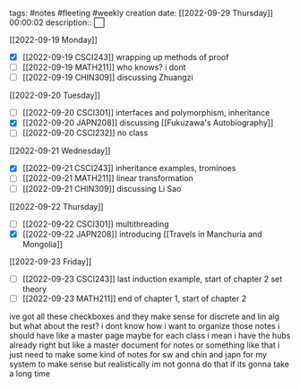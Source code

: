 tags: #notes #fleeting #weekly
creation date: [[2022-09-29 Thursday]] 00:00:02
description:: ⬜

[[2022-09-19 Monday]]
- [x] [[2022-09-19 CSCI243]]
      wrapping up methods of proof
- [ ] [[2022-09-19 MATH211]]
      who knows? i dont
- [ ] [[2022-09-19 CHIN309]]
      discussing Zhuangzi

[[2022-09-20 Tuesday]]
- [ ] [[2022-09-20 CSCI301]]
      interfaces and polymorphism, inheritance
- [x] [[2022-09-20 JAPN208]]
      discussing [[Fukuzawa's Autobiography]]
- [ ] [[2022-09-20 CSCI232]]
      no class

[[2022-09-21 Wednesday]]
- [x] [[2022-09-21 CSCI243]]
      inheritance examples, trominoes
- [ ] [[2022-09-21 MATH211]]
      linear transformation
- [ ] [[2022-09-21 CHIN309]]
      discussing Li Sao

[[2022-09-22 Thursday]]
- [ ] [[2022-09-22 CSCI301]]
      multithreading
- [x] [[2022-09-22 JAPN208]]
      introducing [[Travels in Manchuria and Mongolia]]

[[2022-09-23 Friday]]
- [ ] [[2022-09-23 CSCI243]]
      last induction example, start of chapter 2 set theory
- [ ] [[2022-09-23 MATH211]]
      end of chapter 1, start of chapter 2

ive got all these checkboxes and they make sense for discrete and lin alg but what about the rest? i dont know how i want to organize those notes
i should have like a master page maybe for each class
i mean i have the hubs already right but like a master document for notes or something like that i just need to make some kind of notes for sw and chin and japn for my system to make sense
but realistically im not gonna do that if its gonna take a long time
